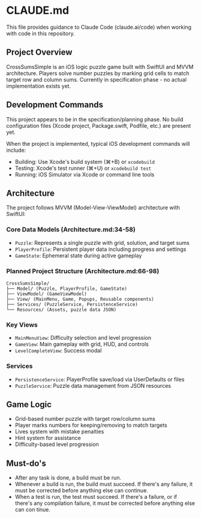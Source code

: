 # CLAUDE.md

This file provides guidance to Claude Code (claude.ai/code) when working with code in this repository.

## Project Overview

CrossSumsSimple is an iOS logic puzzle game built with SwiftUI and MVVM architecture. Players solve number puzzles by marking grid cells to match target row and column sums. Currently in specification phase - no actual implementation exists yet.

## Development Commands

This project appears to be in the specification/planning phase. No build configuration files (Xcode project, Package.swift, Podfile, etc.) are present yet.

When the project is implemented, typical iOS development commands will include:
- Building: Use Xcode's build system (⌘+B) or `xcodebuild`
- Testing: Xcode's test runner (⌘+U) or `xcodebuild test`
- Running: iOS Simulator via Xcode or command line tools

## Architecture

The project follows MVVM (Model-View-ViewModel) architecture with SwiftUI:

### Core Data Models (Architecture.md:34-58)
- `Puzzle`: Represents a single puzzle with grid, solution, and target sums
- `PlayerProfile`: Persistent player data including progress and settings
- `GameState`: Ephemeral state during active gameplay

### Planned Project Structure (Architecture.md:66-98)
```
CrossSumsSimple/
├── Model/ (Puzzle, PlayerProfile, GameState)
├── ViewModel/ (GameViewModel)
├── View/ (MainMenu, Game, Popups, Reusable components)
├── Services/ (PuzzleService, PersistenceService)
└── Resources/ (Assets, puzzle data JSON)
```

### Key Views
- `MainMenuView`: Difficulty selection and level progression
- `GameView`: Main gameplay with grid, HUD, and controls
- `LevelCompleteView`: Success modal

### Services
- `PersistenceService`: PlayerProfile save/load via UserDefaults or files
- `PuzzleService`: Puzzle data management from JSON resources

## Game Logic
- Grid-based number puzzle with target row/column sums
- Player marks numbers for keeping/removing to match targets
- Lives system with mistake penalties
- Hint system for assistance
- Difficulty-based level progression

## Must-do's
- After any task is done, a build must be run. 
- Whenever a build is run, the build must succeed. If there's any failure, it must be corrected before anything else can continue. 
- When a test is run, the test must succeed. If there's a failure, or if there's any compilation failure, it must be corrected before anything else can con tinue.